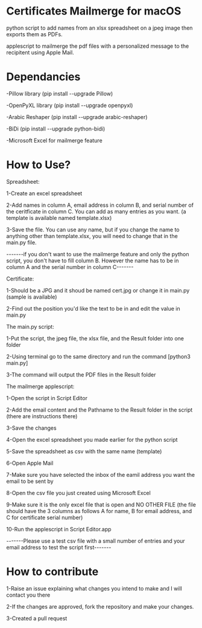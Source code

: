 # Certificates Mailmerge for macOS

python script to add names from an xlsx spreadsheet on a jpeg image then exports them as PDFs.

applescript to mailmerge the pdf files with a personalized message to the recipitent using Apple Mail.
# Dependancies
-Pillow library (pip install --upgrade Pillow)

-OpenPyXL library (pip install --upgrade openpyxl)

-Arabic Reshaper (pip install --upgrade arabic-reshaper)

-BiDi (pip install --upgrade python-bidi)

-Microsoft Excel for mailmerge feature

# How to Use?
Spreadsheet:

1-Create an excel spreadsheet

2-Add names in column A, email address in column B, and serial number of the ceritficate in column C. You can add as many entries as you want. (a template is available named template.xlsx)

3-Save the file. You can use any name, but if you change the name to anything other than template.xlsx, you will need to change that in the main.py file.

-------if you don't want to use the mailmerge feature and only the python script, you don't have to fill column B. However the name has to be in column A and the serial number in column C-------



Certificate:

1-Should be a JPG and it shoud be named cert.jpg or change it in main.py (sample is available)

2-Find out the position you'd like the text to be in and edit the value in main.py



The main.py script:

1-Put the script, the jpeg file, the xlsx file, and the Result folder into one folder

2-Using terminal go to the same directory and run the command [python3 main.py]

3-The command will output the PDF files in the Result folder



The mailmerge applescript:

1-Open the script in Script Editor

2-Add the email content and the Pathname to the Result folder in the script (there are instructions there)

3-Save the changes

4-Open the excel spreadsheet you made earlier for the python script

5-Save the spreadsheet as csv with the same name (template)

6-Open Apple Mail

7-Make sure you have selected the inbox of the eamil address you want the email to be sent by

8-Open the csv file you just created using Microsoft Excel

9-Make sure it is the only excel file that is open and NO OTHER FILE (the file should have the 3 columns as follows A for name, B for email address, and C for certificate serial number)

10-Run the applescript in Script Editor.app

-------Please use a test csv file with a small number of entries and your email address to test the script first-------

# How to contribute

1-Raise an issue explaining what changes you intend to make and I will contact you there

2-If the changes are approved, fork the repository and make your changes.

3-Created a pull request